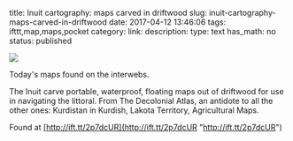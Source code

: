 title: Inuit cartography: maps carved in driftwood
slug: inuit-cartography-maps-carved-in-driftwood
date: 2017-04-12 13:46:06
tags: ifttt,map,maps,pocket
category: 
link: 
description: 
type: text
has_math: no
status: published

![](http://ift.tt/2oOWoCy)  
  

Today's maps found on the interwebs.  
  

The Inuit carve portable, waterproof, floating maps out of driftwood for use in navigating the littoral. From The Decolonial Atlas, an antidote to all the other ones: Kurdistan in Kurdish, Lakota Territory, Agricultural Maps.  
  

Found at [http://ift.tt/2p7dcUR](http://ift.tt/2p7dcUR "http://ift.tt/2p7dcUR")

